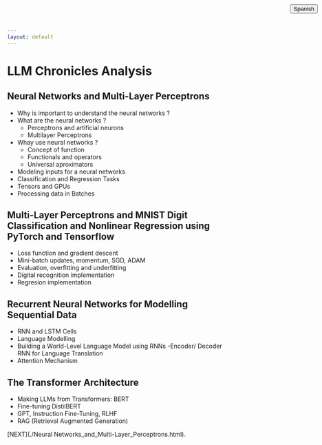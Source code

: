 ```yaml
---
layout: default
---
```


# LLM Chronicles Analysis

<div style="position: fixed; top: 10px; right: 10px;">
    <a href="https://henryhodelin.github.io/Short_Resume_EN/">
        <button type="button">Spanish</button>
    </a>
</div>

## Neural Networks and Multi-Layer Perceptrons 

- Why is important to understand the neural networks ?
- What are the neural networks ?
  - Perceptrons and artificial neurons
  - Multilayer Perceptrons
- Whay use neural networks ?
  - Concept of function
  - Functionals and operators
  - Universal aproximators
- Modeling inputs for a neural networks 
- Classification and Regression Tasks
- Tensors and GPUs
- Processing data in Batches


## Multi-Layer Perceptrons and MNIST Digit Classification and Nonlinear Regression using PyTorch and Tensorflow

- Loss function and gradient descent
- Mini-batch updates, momentum, SGD, ADAM
- Evaluation, overfitting and underfitting
- Digital recognition implementation
- Regresion implementation


## Recurrent Neural Networks for Modelling Sequential Data

- RNN and LSTM Cells
- Language Modelling 
- Building a World-Level Language Model using RNNs
-Encoder/ Decoder RNN for Language Translation
- Attention Mechanism

## The Transformer Architecture

- Making LLMs from Transformers: BERT
- Fine-tuning DistilBERT 
- GPT, Instruction Fine-Tuning, RLHF
- RAG (Retrieval Augmented Generation)



[NEXT](./Neural Networks_and_Multi-Layer_Perceptrons.html).

